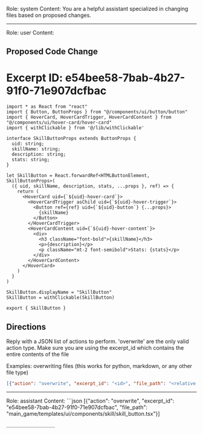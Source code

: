 Role: system
Content: You are a helpful assistant specialized in changing files based on proposed changes.
__________________
Role: user
Content: 
## Proposed Code Change
# Excerpt ID: e54bee58-7bab-4b27-91f0-71e907dcfbac
```main_game/templates/ui/components/skill/skill_button.tsx
import * as React from "react"
import { Button, ButtonProps } from "@/components/ui/button/button"
import { HoverCard, HoverCardTrigger, HoverCardContent } from "@/components/ui/hover-card/hover-card"
import { withClickable } from '@/lib/withClickable'

interface SkillButtonProps extends ButtonProps {
  uid: string;
  skillName: string;
  description: string;
  stats: string;
}

let SkillButton = React.forwardRef<HTMLButtonElement, SkillButtonProps>(
  ({ uid, skillName, description, stats, ...props }, ref) => {
    return (
      <HoverCard uid={`${uid}-hover-card`}>
        <HoverCardTrigger asChild uid={`${uid}-hover-trigger`}>
          <Button ref={ref} uid={`${uid}-button`} {...props}>
            {skillName}
          </Button>
        </HoverCardTrigger>
        <HoverCardContent uid={`${uid}-hover-content`}>
          <div>
            <h3 className="font-bold">{skillName}</h3>
            <p>{description}</p>
            <p className="mt-2 font-semibold">Stats: {stats}</p>
          </div>
        </HoverCardContent>
      </HoverCard>
    )
  }
)

SkillButton.displayName = "SkillButton"
SkillButton = withClickable(SkillButton)

export { SkillButton }
```

## Directions
Reply with a JSON list of actions to perform. 'overwrite' are the only valid action type. 
Make sure you are using the excerpt_id which contains the entire contents of the file

Examples:
overwriting files (this works for python, markdown, or any other file type)
```json output_example1
[{"action": "overwrite", "excerpt_id": "<id>", "file_path": "<relative file path>"}]
```

__________________
Role: assistant
Content: ```json
[{"action": "overwrite", "excerpt_id": "e54bee58-7bab-4b27-91f0-71e907dcfbac", "file_path": "main_game/templates/ui/components/skill/skill_button.tsx"}]
```
__________________
